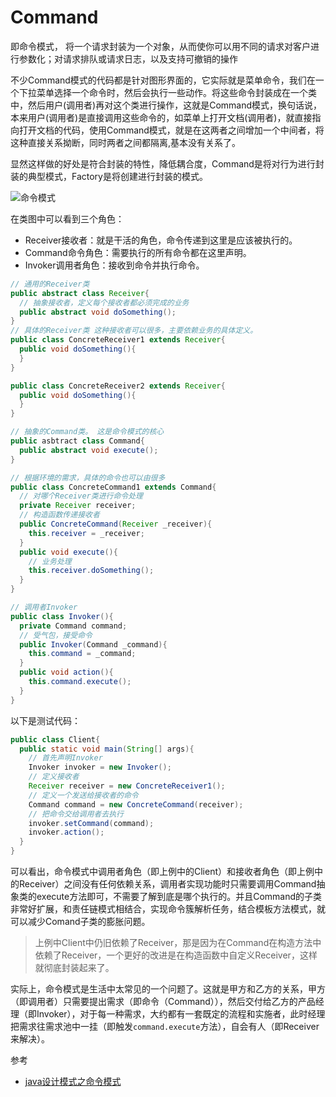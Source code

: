 # Command

即命令模式， 将一个请求封装为一个对象，从而使你可以用不同的请求对客户进行参数化；对请求排队或请求日志，以及支持可撤销的操作

不少Command模式的代码都是针对图形界面的，它实际就是菜单命令，我们在一个下拉菜单选择一个命令时，然后会执行一些动作。将这些命令封装成在一个类中，然后用户(调用者)再对这个类进行操作，这就是Command模式，换句话说，本来用户(调用者)是直接调用这些命令的，如菜单上打开文档(调用者)，就直接指向打开文档的代码，使用Command模式，就是在这两者之间增加一个中间者，将这种直接关系拗断，同时两者之间都隔离,基本没有关系了。

显然这样做的好处是符合封装的特性，降低耦合度，Command是将对行为进行封装的典型模式，Factory是将创建进行封装的模式。


![命令模式](https://ws3.sinaimg.cn/large/006tNbRwly1fx41mnnjhtj30iw09a74v.jpg)

在类图中可以看到三个角色：
* Receiver接收者：就是干活的角色，命令传递到这里是应该被执行的。
* Command命令角色：需要执行的所有命令都在这里声明。
* Invoker调用者角色：接收到命令并执行命令。

```java
// 通用的Receiver类
public abstract class Receiver{
  // 抽象接收者，定义每个接收者都必须完成的业务
  public abstract void doSomething();
}
// 具体的Receiver类 这种接收者可以很多，主要依赖业务的具体定义。
public class ConcreteReceiver1 extends Receiver{
  public void doSomething(){
  }
}

public class ConcreteReceiver2 extends Receiver{
  public void doSomething(){
  }
}

// 抽象的Command类。 这是命令模式的核心
public asbtract class Command{
  public abstract void execute();
}

// 根据环境的需求，具体的命令也可以由很多
public class ConcreteCommand1 extends Command{
  // 对哪个Receiver类进行命令处理
  private Receiver receiver;
  // 构造函数传递接收者
  public ConcreteCommand(Receiver _receiver){
    this.receiver = _receiver;
  }
  public void execute(){
    // 业务处理
    this.receiver.doSomething();
  }
}

// 调用者Invoker
public class Invoker(){
  private Command command;
  // 受气包，接受命令
  public Invoker(Command _command){
    this.command = _command;
  }
  public void action(){
    this.command.execute();
  }
}
```

以下是测试代码：
```java
public class Client{
  public static void main(String[] args){
    // 首先声明Invoker
    Invoker invoker = new Invoker();
    // 定义接收者
    Receiver receiver = new ConcreteReceiver1();
    // 定义一个发送给接收者的命令
    Command command = new ConcreteCommand(receiver);
    // 把命令交给调用者去执行
    invoker.setCommand(command);
    invoker.action();
  }
}

```

可以看出，命令模式中调用者角色（即上例中的Client）和接收者角色（即上例中的Receiver）之间没有任何依赖关系，调用者实现功能时只需要调用Command抽象类的execute方法即可，不需要了解到底是哪个执行的。并且Command的子类非常好扩展，和责任链模式相结合，实现命令簇解析任务，结合模板方法模式，就可以减少Comand子类的膨胀问题。

> 上例中Client中仍旧依赖了Receiver，那是因为在Command在构造方法中依赖了Receiver，一个更好的改进是在构造函数中自定义Receiver，这样就彻底封装起来了。


实际上，命令模式是生活中太常见的一个问题了。这就是甲方和乙方的关系，甲方（即调用者）只需要提出需求（即命令（Command）），然后交付给乙方的产品经理（即Invoker），对于每一种需求，大约都有一套既定的流程和实施者，此时经理把需求往需求池中一挂（即触发`command.execute`方法），自会有人（即Receiver来解决）。



参考
* [java设计模式之命令模式](https://www.cnblogs.com/liaoweipeng/p/5693154.html)
